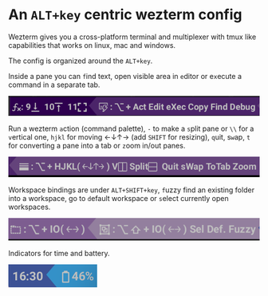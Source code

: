 # An `ALT+key` centric wezterm config

Wezterm gives you a cross-platform terminal and multiplexer with tmux like
capabilities that works on linux, mac and windows.

The config is organized around the `ALT+key`.

Inside a pane you can `f`ind text, open visible area in `e`ditor or e`x`ecute a
command in a separate tab.

![screenshot screenshot](./images/fx-general-actions.png)

Run a wezterm `a`ction (command palette), `-` to make a `s`plit pane or `\\`
for a `v`ertical one, `hjkl` for moving ←↓↑→ (add `SHIFT` for resizing),
`q`uit, s`w`ap, `t` for converting a pane into a tab or `z`oom in/out panes.

![screenshot screenshot](./images/pane-actions.png)

Workspace bindings are under `ALT+SHIFT+key`, `f`uzzy find an existing folder
into a workspace, go to `d`efault workspace or `s`elect currently open
workspaces.

![screenshot screenshot](./images/tab-and-workspace.png)

Indicators for time and battery.

![screenshot screenshot](./images/time-and-battery.png)


